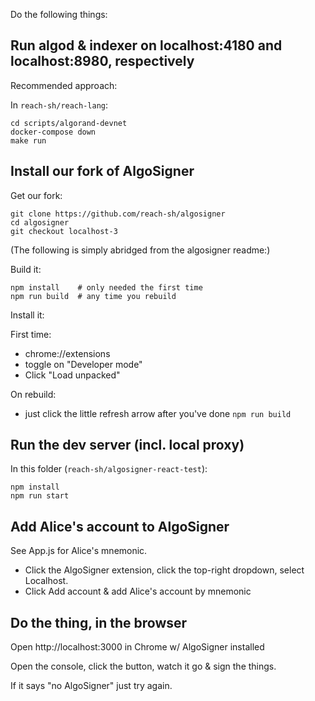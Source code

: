 Do the following things:


## Run algod & indexer on localhost:4180 and localhost:8980, respectively

Recommended approach: 

In `reach-sh/reach-lang`:

```
cd scripts/algorand-devnet
docker-compose down
make run
```


## Install our fork of AlgoSigner

Get our fork:

```
git clone https://github.com/reach-sh/algosigner
cd algosigner
git checkout localhost-3
```

(The following is simply abridged from the algosigner readme:)

Build it:

```
npm install    # only needed the first time
npm run build  # any time you rebuild
```

Install it:

First time:

* chrome://extensions
* toggle on "Developer mode"
* Click "Load unpacked"

On rebuild:

* just click the little refresh arrow after you've done `npm run build`


## Run the dev server (incl. local proxy)

In this folder (`reach-sh/algosigner-react-test`):

```
npm install
npm run start
```


## Add Alice's account to AlgoSigner

See App.js for Alice's mnemonic.

* Click the AlgoSigner extension, click the top-right dropdown, select Localhost.
* Click Add account & add Alice's account by mnemonic


## Do the thing, in the browser

Open http://localhost:3000 in Chrome w/ AlgoSigner installed

Open the console, click the button, watch it go & sign the things.

If it says "no AlgoSigner" just try again.
